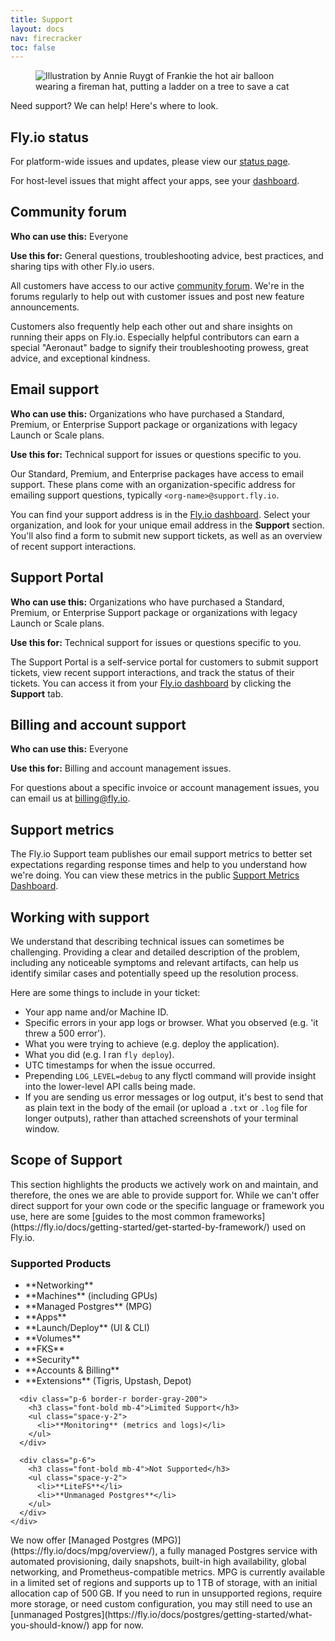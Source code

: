 ```yaml
---
title: Support
layout: docs
nav: firecracker
toc: false
---
```


<figure>
  <img src="/static/images/help.png" alt="Illustration by Annie Ruygt of Frankie the hot air balloon wearing a fireman hat, putting a ladder on a tree to save a cat" class="w-full max-w-lg mx-auto">
</figure>

Need support? We can help! Here's where to look.

## Fly.io status

For platform-wide issues and updates, please view our [status page](https://status.flyio.net/).

For host-level issues that might affect your apps, see your [dashboard](https://fly.io/dashboard).

## Community forum

**Who can use this:** Everyone

**Use this for:** General questions, troubleshooting advice, best practices, and sharing tips with other Fly.io users.

All customers have access to our active [community forum](https://community.fly.io). We're in the forums regularly to help out with customer issues and post new feature announcements.

Customers also frequently help each other out and share insights on running their apps on Fly.io. Especially helpful contributors can earn a special "Aeronaut" badge to signify their troubleshooting prowess, great advice, and exceptional kindness.

## Email support

**Who can use this:** Organizations who have purchased a Standard, Premium, or Enterprise Support package or organizations with legacy Launch or Scale plans.

**Use this for:**  Technical support for issues or questions specific to you.

Our Standard, Premium, and Enterprise packages have access to email support. These plans come with an organization-specific address for emailing support questions, typically `<org-name>@support.fly.io`.

You can find your support address is in the [Fly.io dashboard](https://fly.io/dashboard). Select your organization, and look for your unique email address in the **Support** section. You'll also find a form to submit new support tickets, as well as an overview of recent support interactions.

## Support Portal

**Who can use this:** Organizations who have purchased a Standard, Premium, or Enterprise Support package or organizations with legacy Launch or Scale plans.

**Use this for:** Technical support for issues or questions specific to you.

The Support Portal is a self-service portal for customers to submit support tickets, view recent support interactions, and track the status of their tickets. You can access it from your [Fly.io dashboard](https://fly.io/dashboard) by clicking the **Support** tab.

## Billing and account support

**Who can use this:** Everyone

**Use this for:** Billing and account management issues.

For questions about a specific invoice or account management issues, you can email us at [billing@fly.io](mailto:billing@fly.io).

## Support metrics

The Fly.io Support team publishes our email support metrics to better set expectations regarding response times and help to you understand how we're doing. You can view these metrics in the public [Support Metrics Dashboard](https://fly.io/support).

## Working with support

We understand that describing technical issues can sometimes be challenging. Providing a clear and detailed description of the problem, including any noticeable symptoms and relevant artifacts, can help us identify similar cases and potentially speed up the resolution process.

Here are some things to include in your ticket:
- Your app name and/or Machine ID.
- Specific errors in your app logs or browser. What you observed (e.g. 'it threw a 500 error').
- What you were trying to achieve (e.g. deploy the application).
- What you did (e.g. I ran `fly deploy`).
- UTC timestamps for when the issue occurred.
- Prepending `LOG_LEVEL=debug` to any flyctl command will provide insight into the lower-level API calls being made.
- If you are sending us error messages or log output, it's best to send that as plain text in the body of the email (or upload a `.txt` or `.log` file for longer outputs), rather than attached screenshots of your terminal window.

## Scope of Support

<div>
  <p class="mb-6">
    This section highlights the products we actively work on and maintain, and therefore, the ones we are able to provide support for. While we can't offer direct support for your own code or the specific language or framework you use, here are some [guides to the most common frameworks](https://fly.io/docs/getting-started/get-started-by-framework/) used on Fly.io.
  </p>


  <div class="border-2 border-gray-200 rounded-lg">
    <div class="grid grid-cols-1 md:grid-cols-3 ">
      <div class="p-6 border-r border-gray-200">
        <h3 class="font-bold mb-4">Supported Products</h3>
        <ul class="space-y-2">
          <li>**Networking**</li>
          <li>**Machines** (including GPUs)</li>
          <li>**Managed Postgres** (MPG)</li>
          <li>**Apps**</li>
          <li>**Launch/Deploy** (UI & CLI)</li>
          <li>**Volumes**</li>
          <li>**FKS**</li>
          <li>**Security**</li>
          <li>**Accounts & Billing**</li>
          <li>**Extensions** (Tigris, Upstash, Depot)</li>
        </ul>
      </div>

      <div class="p-6 border-r border-gray-200">
        <h3 class="font-bold mb-4">Limited Support</h3>
        <ul class="space-y-2">
          <li>**Monitoring** (metrics and logs)</li>
        </ul>
      </div>

      <div class="p-6">
        <h3 class="font-bold mb-4">Not Supported</h3>
        <ul class="space-y-2">
          <li>**LiteFS**</li>
          <li>**Unmanaged Postgres**</li>
        </ul>
      </div>
    </div>
  </div>
</div>

<div class="max-w-4xl">
  <p class="mb-6 mt-8">
    We now offer [Managed Postgres (MPG)](https://fly.io/docs/mpg/overview/), a fully managed Postgres service with automated provisioning, daily snapshots, built-in high availability, global networking, and Prometheus-compatible metrics. MPG is currently available in a limited set of regions and supports up to 1 TB of storage, with an initial allocation cap of 500 GB. If you need to run in unsupported regions, require more storage, or need custom configuration, you may still need to use an [unmanaged Postgres](https://fly.io/docs/postgres/getting-started/what-you-should-know/) app for now.
  </p>
